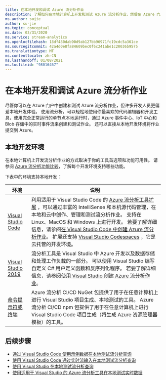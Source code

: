 ```yaml
---
title: 在本地开发和调试 Azure 流分析作业
description: 了解如何在本地计算机上开发和测试 Azure 流分析作业，然后在 Azure 门户中运行它们。
ms.author: sujie
author: su-jie
ms.topic: conceptual
ms.date: 03/31/2020
ms.service: stream-analytics
ms.openlocfilehash: 18df480dab90d9ab127bb96971fc19cdc5a361ce
ms.sourcegitcommit: 42a4d0e8fa84609bec0f6c241abe1c20036b9575
ms.translationtype: MT
ms.contentlocale: zh-CN
ms.lasthandoff: 01/08/2021
ms.locfileid: "98016467"
---
```

# <a name="develop-and-debug-azure-stream-analytics-jobs-locally"></a>在本地开发和调试 Azure 流分析作业

尽管你可以在 Azure 门户中创建和测试 Azure 流分析作业，但许多开发人员更偏爱本地开发体验。 使用流分析，可以轻松地使用你最喜欢的代码编辑器和开发工具，使用完全正常运行的单节点本地运行时，通过 Azure 事件中心、IoT 中心和 Blob 存储中的实时事件流来创建和测试作业。 还可以直接从本地开发环境将作业提交到 Azure。

## <a name="local-development-environments"></a>本地开发环境

在本地计算机上开发流分析作业的方式取决于你的工具首选项和功能可用性。 请参阅 [Azure 流分析功能比较](feature-comparison.md)，了解每个开发环境支持哪些功能。

下表中的环境支持本地开发：

|环境                              |说明    |
|-----------------------------------------|------------|
|[Visual Studio Code](visual-studio-code-explore-jobs.md)| 利用适用于 Visual Studio Code 的 [Azure 流分析工具扩展](https://marketplace.visualstudio.com/items?itemName=ms-bigdatatools.vscode-asa) ，可以通过丰富的 IntelliSense 和本机源代码管理，在本地和云中创作、管理和测试流分析作业。 支持在 Linux、MacOS 和 Windows 上进行开发。 若要了解详细信息，请参阅[在 Visual Studio Code 中创建 Azure 流分析作业](quick-create-visual-studio-code.md)。 扩展还支持 [Visual Studio Codespaces](https://visualstudio.microsoft.com/services/visual-studio-codespaces/) ，它是云托管的开发环境。|
|[Visual Studio 2019](stream-analytics-tools-for-visual-studio-install.md) |流分析工具是 Visual Studio 中 Azure 开发以及数据存储和处理工作负载的一部分。 可以使用 Visual Studio 编写自定义 C# 用户定义函数和反序列化程序。 若要了解详细信息，请参阅[使用 Visual Studio 创建 Azure 流分析作业](stream-analytics-quick-create-vs.md)。|
|[命令提示符或终端](stream-analytics-tools-for-visual-studio-cicd.md)|Azure 流分析 CI/CD NuGet 包提供了用于在任意计算机上进行 Visual Studio 项目生成、本地测试的工具。 Azure 流分析 CI/CD npm 包提供了用于在任意计算机上进行 Visual Studio Code 项目生成（将生成 Azure 资源管理器模板）的工具。|

## <a name="next-steps"></a>后续步骤

* [通过 Visual Studio Code 使用示例数据在本地测试流分析查询](visual-studio-code-local-run.md)
* [使用 Visual Studio Code 通过实时流输入在本地测试流分析查询](visual-studio-code-local-run-live-input.md)
* [使用 Visual Studio 在本地测试流分析查询](stream-analytics-vs-tools-local-run.md)
* [使用适用于 Visual Studio 的 Azure 流分析工具在本地测试实时数据](stream-analytics-live-data-local-testing.md)
